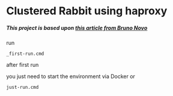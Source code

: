 # Clustered Rabbit using haproxy
##### This project is based upon [this article from Bruno Novo](https://imasters.com.br/devsecops/clusterizando-rabbitmq-com-docker-compose)


run 

``` on cmd
_first-run.cmd
```

after first run 


you just need to start the environment via Docker or 

```
just-run.cmd
```
